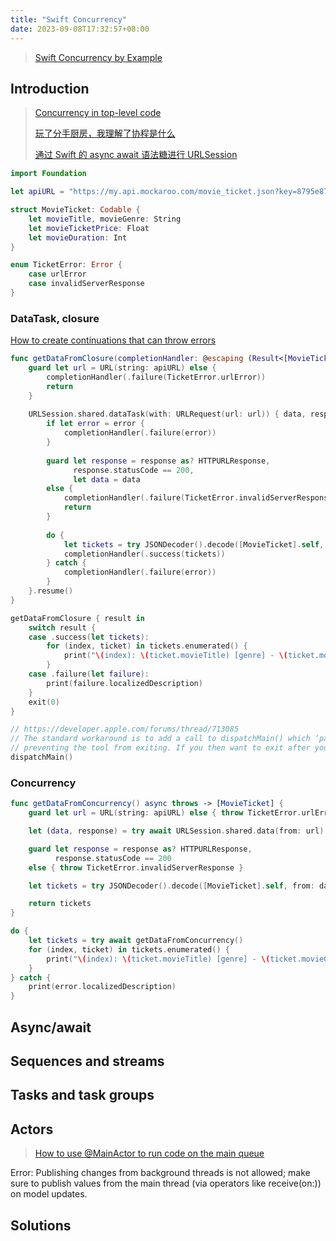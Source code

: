 ```yaml
---
title: "Swift Concurrency"
date: 2023-09-08T17:32:57+08:00
---
```


> [Swift Concurrency by Example](https://www.hackingwithswift.com/quick-start/concurrency/)

## Introduction

> [Concurrency in top-level code](https://www.hackingwithswift.com/swift/5.7/top-level-concurrency)
>
> [玩了分手厨房，我理解了协程是什么](https://mp.weixin.qq.com/s/FjEVCxvmsu9hoMqS2zhvMA)
>
> [通过 Swift 的 async await 语法糖进行 URLSession](https://moe.jimmy0w0.me/2022/05/26/swift-urlsession-in-async-await/)

```swift
import Foundation

let apiURL = "https://my.api.mockaroo.com/movie_ticket.json?key=8795e870"

struct MovieTicket: Codable {
    let movieTitle, movieGenre: String
    let movieTicketPrice: Float
    let movieDuration: Int
}

enum TicketError: Error {
    case urlError
    case invalidServerResponse
}
```

### DataTask, closure

[How to create continuations that can throw errors](https://www.hackingwithswift.com/quick-start/concurrency/how-to-create-continuations-that-can-throw-errors)

```swift
func getDataFromClosure(completionHandler: @escaping (Result<[MovieTicket], Error>) -> Void) {
    guard let url = URL(string: apiURL) else {
        completionHandler(.failure(TicketError.urlError))
        return
    }
    
    URLSession.shared.dataTask(with: URLRequest(url: url)) { data, response, error in
        if let error = error {
            completionHandler(.failure(error))
        }
        
        guard let response = response as? HTTPURLResponse,
              response.statusCode == 200,
              let data = data
        else {
            completionHandler(.failure(TicketError.invalidServerResponse))
            return
        }
        
        do {
            let tickets = try JSONDecoder().decode([MovieTicket].self, from: data)
            completionHandler(.success(tickets))
        } catch {
            completionHandler(.failure(error))
        }
    }.resume()
}

getDataFromClosure { result in
    switch result {
    case .success(let tickets):
        for (index, ticket) in tickets.enumerated() {
            print("\(index): \(ticket.movieTitle) [genre] - \(ticket.movieGenre)")
        }
    case .failure(let failure):
        print(failure.localizedDescription)
    }
    exit(0)
}

// https://developer.apple.com/forums/thread/713085
// The standard workaround is to add a call to dispatchMain() which ‘parks’ the main thread,
// preventing the tool from exiting. If you then want to exit after your network request is complete, call exit(_:) directly.
dispatchMain()
```

### Concurrency

```swift
func getDataFromConcurrency() async throws -> [MovieTicket] {
    guard let url = URL(string: apiURL) else { throw TicketError.urlError }

    let (data, response) = try await URLSession.shared.data(from: url)

    guard let response = response as? HTTPURLResponse,
          response.statusCode == 200
    else { throw TicketError.invalidServerResponse }

    let tickets = try JSONDecoder().decode([MovieTicket].self, from: data)

    return tickets
}

do {
    let tickets = try await getDataFromConcurrency()
    for (index, ticket) in tickets.enumerated() {
        print("\(index): \(ticket.movieTitle) [genre] - \(ticket.movieGenre)")
    }
} catch {
    print(error.localizedDescription)
}
```

## Async/await

## Sequences and streams

## Tasks and task groups

## Actors

> [How to use @MainActor to run code on the main queue](https://www.hackingwithswift.com/quick-start/concurrency/how-to-use-mainactor-to-run-code-on-the-main-queue)

Error: Publishing changes from background threads is not allowed; make sure to publish values from the main thread (via operators like receive(on:)) on model updates.

## Solutions